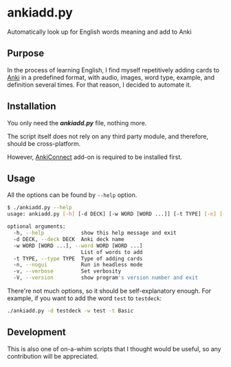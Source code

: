 # ankiadd.py
Automatically look up for English words meaning and add to Anki

## Purpose
In the process of learning English, I find myself repetitively adding cards to [Anki](https://apps.ankiweb.net/) in a predefined format, with audio, images, word type, example, and definition several times. For that reason, I decided to automate it.

## Installation
You only need the ***ankiadd.py*** file, nothing more.

The script itself does not rely on any third party module, and therefore, should be cross-platform.

However, [AnkiConnect](https://ankiweb.net/shared/info/2055492159) add-on is required to be installed first.

## Usage
All the options can be found by `--help` option.
```bash
$ ./ankiadd.py --help
usage: ankiadd.py [-h] [-d DECK] [-w WORD [WORD ...]] [-t TYPE] [-n] [-v] [-V]

optional arguments:
  -h, --help            show this help message and exit
  -d DECK, --deck DECK  Anki deck name
  -w WORD [WORD ...], --word WORD [WORD ...]
                        List of words to add
  -t TYPE, --type TYPE  Type of adding cards
  -n, --nogui           Run in headless mode
  -v, --verbose         Set verbosity
  -V, --version         show program's version number and exit
```

There're not much options, so it should be self-explanatory enough. For example, if you want to add the word `test` to `testdeck`:
```bash
./ankiadd.py -d testdeck -w test -t Basic
```

## Development
This is also one of on-a-whim scripts that I thought would be useful, so any contribution will be appreciated.
